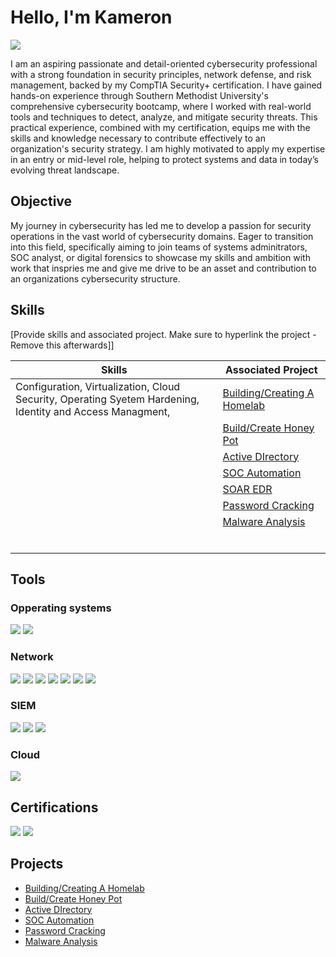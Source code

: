 # Hello, I'm Kameron
<a href="https://www.linkedin.com/in/kameron-cunningham-399207169/"><img src="https://img.shields.io/badge/-LinkedIn-0072b1?&style=for-the-badge&logo=linkedin&logoColor=white" /></a>


I am an aspiring passionate and detail-oriented cybersecurity professional with a strong foundation in security principles, network defense, and risk management, backed by my CompTIA Security+ certification. I have gained hands-on experience through Southern Methodist University's comprehensive cybersecurity bootcamp, where I worked with real-world tools and techniques to detect, analyze, and mitigate security threats. This practical experience, combined with my certification, equips me with the skills and knowledge necessary to contribute effectively to an organization's security strategy. I am highly motivated to apply my expertise in an entry or mid-level role, helping to protect systems and data in today’s evolving threat landscape.

## Objective

My journey in cybersecurity has led me to develop a passion for security operations in the vast world of cybersecurity domains. Eager to transition into this field, specifically aiming to join teams of systems adminitrators, SOC analyst, or digital forensics to showcase my skills and ambition with work that inspries me and give me drive to be an asset and contribution to an organizations cybersecurity structure.  

## Skills
[Provide skills and associated project. Make sure to hyperlink the project - Remove this afterwards]]

| Skills                                                                                                     | Associated Project         |
|-----------------------------------------------------------------------------------------------------------|----------------------------|
| Configuration, Virtualization, Cloud Security, Operating Syetem Hardening, Identity and Access Managment, | <a href="https://github.com/KameronCunn/Building-Creating-a-Homelab/tree/main">Building/Creating A Homelab|
|                                                                                                           |<a href="https://github.com/KameronCunn/Project-2/blob/main/README.md">Build/Create Honey Pot|
|                                                                                                           |<a href="https://github.com/KameronCunn/Active-Directory">Active DIrectory|
|                                                                                                           |<a href="https://github.com/KameronCunn/SOC-Automation/tree/main">SOC Automation|
|                                                                                                           |<a href="https://github.com/KameronCunn/SOAR-EDR/tree/main">SOAR EDR|
|                                                                                                           |<a href="https://github.com/KameronCunn/Project-6/tree/main">Password Cracking|
|                                                                                                           |<a href="https://github.com/KameronCunn/Malware-Analysis/tree/main">Malware Analysis|
|                                                                                                           |                                                                              |
|                                                                                                           |                                                                              |
|                                                                                                           |                                                                              |
|                                                                                                           |                                                                              |
|                                                                                                           |                                                                              |
|                                                                                                           |                                                                              |

## Tools


### Opperating systems
<div>
<img src="https://img.shields.io/badge/-Linux-FCC624?&style=for-the-badge&logo=Linux&logoColor=black" />
<img src="https://img.shields.io/badge/-Windows-0078D4?&style=for-the-badge&logo=Windows&logoColor=white" />
<div></div>

### Network
<div>
    <img src="https://img.shields.io/badge/-Wireshark-1679A7?&style=for-the-badge&logo=Wireshark&logoColor=white" />
    <img src="https://img.shields.io/badge/-Nmap-4682B4?&style=for-the-badge&logo=Nmap&logoColor=white" />   
    <img src="https://img.shields.io/badge/-tcpdump-FF6347?&style=for-the-badge&logo=tcpdump&logoColor=white" />
    <img src="https://img.shields.io/badge/-Netcat-000000?&style=for-the-badge&logo=Netcat&logoColor=white" />
    <img src="https://img.shields.io/badge/-Snort-00C0C7?&style=for-the-badge&logo=Snort&logoColor=white" />
    <img src="https://img.shields.io/badge/-Metasploit-7D3F2C?&style=for-the-badge&logo=Metasploit&logoColor=white" />
<img src="https://img.shields.io/badge/-Kali_Linux-4D3F6C?&style=for-the-badge&logo=Kali-Linux&logoColor=white" />
</div>


### SIEM
<div>
    <img src="https://img.shields.io/badge/-Splunk-000000?&style=for-the-badge&logo=Splunk&logoColor=white" />
    <img src="https://img.shields.io/badge/-Snort-00C0C7?&style=for-the-badge&logo=Snort&logoColor=white" />
    <img src="https://img.shields.io/badge/-Kibana-005571?&style=for-the-badge&logo=Kibana&logoColor=white" />    
</div>

### Cloud
<div>
 <img src="https://img.shields.io/badge/-Azure-0078D4?&style=for-the-badge&logo=Azure&logoColor=white" />
</div>

## Certifications

<div>
<img src="https://img.shields.io/badge/-Security%2B-FF0000?&style=for-the-badge&logo=CompTIA&logoColor=white" />
<img src="https://img.shields.io/badge/-SMU_Cybersecurity_Bootcamp-003C71?&style=for-the-badge&logo=Southern-Methodist-University&logoColor=white" />
</div>

## Projects
- <a href="https://github.com/KameronCunn/Building-Creating-a-Homelab/tree/main">Building/Creating A Homelab
- <a href="https://github.com/KameronCunn/Project-2/blob/main/README.md">Build/Create Honey Pot
- <a href="https://github.com/KameronCunn/Active-Directory">Active DIrectory
- <a href="https://github.com/KameronCunn/SOC-Automation/tree/main">SOC Automation
- <a href="https://github.com/KameronCunn/Project-6/tree/main">Password Cracking
- <a href="https://github.com/KameronCunn/Malware-Analysis/tree/main">Malware Analysis
